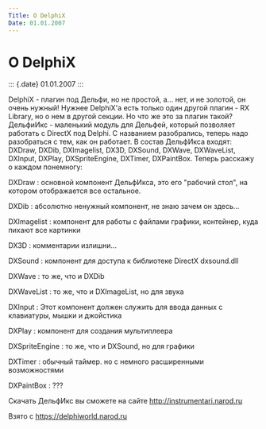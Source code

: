 ```yaml
---
Title: О DelphiX
Date: 01.01.2007
---
```



О DelphiX
=========

::: {.date}
01.01.2007
:::

DelphiX - плагин под Дельфи, но не простой, а... нет, и не золотой, он
очень нужный! Нужнее DelphiX\'а есть только один другой плагин - RX
Library, но о нем в другой секции. Но что же это за плагин такой?
ДельфиИкс - маленький модуль для Дельфей, который позволяет работать с
DirectX под Delphi. С названием разобрались, теперь надо разобраться с
тем, как он работает. В состав ДельфИкса входят: DXDraw, DXDib,
DXImagelist, DX3D, DXSound, DXWave, DXWaveList, DXInput, DXPlay,
DXSpriteEngine, DXTimer, DXPaintBox. Теперь расскажу о каждом понемногу:

DXDraw
: основной компонент ДельфИкса, это его "рабочий стол", на котором
отображается все остальное.

DXDib
: абсолютно ненужный компонент, не знаю зачем он здесь...

DXImagelist
: компонент для работы с файлами графики, контейнер, куда пихают все
картинки

DX3D
: комментарии излишни...

DXSound
: компонент для доступа к библиотеке DirectX dxsound.dll

DXWave
: то же, что и DXDib

DXWaveList
: то же, что и DXImageList, но для звука

DXInput
: Этот компонент должен служить для ввода данных с клавиатуры, мышки и
джойстика

DXPlay
: компонент для создания мультиплеера

DXSpriteEngine
: то же, что и DXSound, но для графики

DXTimer
: обычный таймер. но с немного расширенными возможностями

DXPaintBox
: ???

Скачать ДельфИкс вы сможете на сайте http://instrumentari.narod.ru

Взято с <https://delphiworld.narod.ru>
